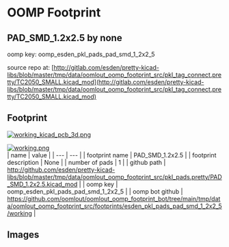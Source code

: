 # OOMP Footprint  
## PAD_SMD_1.2x2.5  by none  
  
oomp key: oomp_esden_pkl_pads_pad_smd_1_2x2_5  
  
source repo at: [http://gitlab.com/esden/pretty-kicad-libs/blob/master/tmp/data/oomlout_oomp_footprint_src/pkl_tag_connect.pretty/TC2050_SMALL.kicad_mod](http://gitlab.com/esden/pretty-kicad-libs/blob/master/tmp/data/oomlout_oomp_footprint_src/pkl_tag_connect.pretty/TC2050_SMALL.kicad_mod)  
## Footprint  
  
[![working_kicad_pcb_3d.png](working_kicad_pcb_3d_600.png)](working_kicad_pcb_3d.png)  
  
[![working.png](working_600.png)](working.png)  
| name | value | 
| --- | --- | 
| footprint name | PAD_SMD_1.2x2.5 | 
| footprint description | None | 
| number of pads | 1 | 
| github path | http://github.com/esden/pretty-kicad-libs/blob/master/tmp/data/oomlout_oomp_footprint_src/pkl_pads.pretty/PAD_SMD_1.2x2.5.kicad_mod | 
| oomp key | oomp_esden_pkl_pads_pad_smd_1_2x2_5 | 
| oomp bot github | https://github.com/oomlout/oomlout_oomp_footprint_bot/tree/main/tmp/data/oomlout_oomp_footprint_src/footprints/esden_pkl_pads_pad_smd_1_2x2_5/working | 
## Images  
